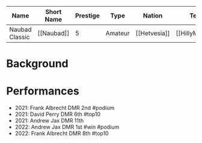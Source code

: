| Name | Short Name | Prestige | Type | Nation | Terrain | Length |
|-----|------|------|-----|----|-----|-----|
| Naubad Classic | [[Naubad]] | 5 | Amateur | [[Hetvesia]] | [[HillyMountain]] |

# Background

# Performances

* 2021: Frank Albrecht DMR 2nd #podium
* 2021: David Perry DMR 6th #top10 
* 2021: Andrew Jax DMR 11th
* 2022: Andrew Jax DMR 1st #win #podium
* 2022: Frank Albrecht DMR 8th #top10

